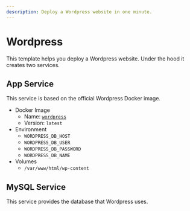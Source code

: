 ```yaml
---
description: Deploy a Wordpress website in one minute.
---
```


# Wordpress

This template helps you deploy a Wordpress website. Under the hood it creates two services.

## App Service

This service is based on the official Wordpress Docker image.

- Docker Image
  - Name: [`wordpress`](https://hub.docker.com/_/wordpress)
  - Version: `latest`
- Environment
  - `WORDPRESS_DB_HOST`
  - `WORDPRESS_DB_USER`
  - `WORDPRESS_DB_PASSWORD`
  - `WORDPRESS_DB_NAME`
- Volumes
  - `/var/www/html/wp-content`

## MySQL Service

This service provides the database that Wordpress uses.
